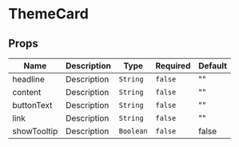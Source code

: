 # ThemeCard

## Props

<!-- @vuese:ThemeCard:props:start -->
|Name|Description|Type|Required|Default|
|---|---|---|---|---|
|headline|Description|`String`|`false`|""|
|content|Description|`String`|`false`|""|
|buttonText|Description|`String`|`false`|""|
|link|Description|`String`|`false`|""|
|showTooltip|Description|`Boolean`|`false`|false|

<!-- @vuese:ThemeCard:props:end -->


